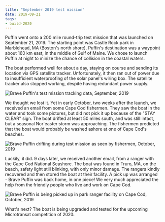 ```yaml
---
title: "September 2019 test mission"
date: 2019-09-21
tags:
- build-2020
---
```


Puffin went onto a 200 mile round-trip test mission that was launched on September 21, 2019. The starting point was Castle Rock park in Marblehead, MA (Boston's north shore). Puffin's destination was a waypoint about 160 km east, in the middle of Gulf of Maine. We chose to launch Puffin at night to minize the chance of collision in the coastal waters.

The boat performed well for about a day, staying on course and sending its location via GPS satellite tracker. Unfortunately, it then ran out of power due to insufficient waterproofing of the solar panel's wiring box. The satellite tracker also stopped working, despite having redundant power supply.

![Brave Puffin's test mission tracking data, September, 2019](/img/test-mission-1-tracking.jpg)

We thought we lost it. Yet in early October, two weeks after the launch, we received an email from some Cape Cod fishermen. They
saw the boat in the water and took some pictures, but did not pick it up because of the "STAY CLEAR" sign. The boat drifted at least
50 miles south, and was still intact, but a seasonal Nor'easter storm was approaching. The fishermen predicted that the boat would 
probably be washed ashore at one of Cape Cod's beaches.

![Brave Puffin drifting during test mission as seen by fishermen, October, 2019](/img/test-mission-1-drifting.jpg)

Luckily, it did. 9 days later, we received another email, from a ranger with the Cape Cod National Seashore. The boat was found in Truro, MA, on the beach, safety light still blinking, with only minor damage. The rangers kindly recovered and then stored the boat at their facility. A pick up was arranged - Brave Puffin was back home, in one piece! We very much appreciated the help from the friendly people who live and work on Cape Cod.

![Brave Puffin is being picked up in park ranger facility on Cape Cod, October, 2019](/img/test-mission-1-pickup.jpg)

What's next? The boat is being upgraded and tested for the upcoming Microtransat competition of 2020.



